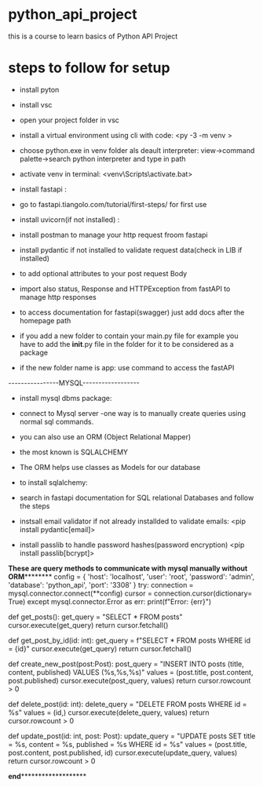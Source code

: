 # python_api_project
this is a course to learn basics of Python API Project

# steps to follow for setup
- install pyton
- install vsc
- open your project folder in vsc
- install a virtual environment using cli with code: <py -3 -m venv <venv-name>>
- choose python.exe in venv folder als deault interpreter: view->command palette->search 
   python interpreter and type in path
- activate venv in terminal: <venv\Scripts\activate.bat>
- install fastapi : <pip install fastapi>
- go to fastapi.tiangolo.com/tutorial/first-steps/ for first use 
- install uvicorn(if not installed) : <pip install uvicorn>
- install postman to manage your http request froom fastapi
- install pydantic if not installed to validate request 
  data(check in LIB if installed) <pip install pydantic>
- <from typing import optional> to add optional attributes to your post request Body
- import also status, Response and HTTPException from fastAPI to manage http responses

- to access documentation for fastapi(swagger) just add docs after the homepage path

- if you add a new folder to contain your main.py file for example you have to add the __init__.py file in the folder for it to be considered as a package

- if the new folder name is app:
use command <uvicorn app.main:app> to access the fastAPI

 ----------------MYSQL------------------

- install mysql dbms package: <pip install mysql-connector-python>
- connect to Mysql server
-one way is to manually create queries using normal sql commands.

- you can also use an ORM (Object Relational Mapper)
- the most known is SQLALCHEMY
- The ORM helps use classes as Models for our database
- to install sqlalchemy: <pip install sqlalchemy>
- search in fastapi documentation for SQL relational Databases and follow the steps 
- instsall email validator if not already installded to validate emails: <pip install pydantic[email]>
- install passlib to handle password hashes(password encryption) <pip install passlib[bcrypt]>


****************These are query methods to communicate with mysql manually without ORM************************
config = {
    'host': 'localhost',
    'user': 'root',
    'password': 'admin',
    'database': 'python_api',
    'port': '3308'
}
try:
    connection = mysql.connector.connect(**config)
    cursor = connection.cursor(dictionary= True)
except mysql.connector.Error as err:
    print(f"Error: {err}")


def get_posts():
    get_query = "SELECT * FROM  posts"
    cursor.execute(get_query)
    return cursor.fetchall()

def get_post_by_id(id: int):
    get_query = f"SELECT * FROM  posts WHERE id = {id}"
    cursor.execute(get_query)
    return cursor.fetchall()

def create_new_post(post:Post):
    post_query = "INSERT INTO posts (title, content, published) VALUES (%s,%s,%s)"
    values = (post.title, post.content, post.published)
    cursor.execute(post_query, values)
    return cursor.rowcount > 0

def delete_post(id: int):
    delete_query = "DELETE FROM posts WHERE id = %s"
    values = (id,)
    cursor.execute(delete_query, values)
    return cursor.rowcount > 0

def update_post(id: int, post: Post):
    update_query = "UPDATE posts SET title = %s, content = %s, published = %s WHERE id = %s"
    values = (post.title, post.content, post.published, id)
    cursor.execute(update_query, values)
    return cursor.rowcount > 0

****************end***********************************
